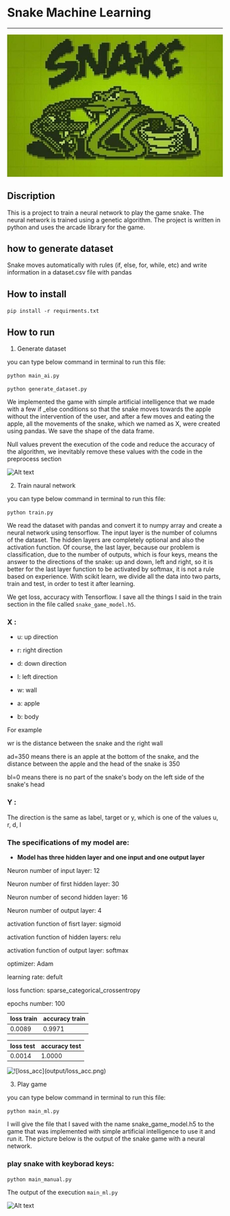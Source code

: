 # **Snake Machine Learning**

---

![Alt text](assents/snake.jpg)


## Discription 

This is a project to train a neural network to play the game snake.
The neural network is trained using a genetic algorithm.
The project is written in python and uses the arcade library for the game.


##  how to generate dataset

Snake moves automatically with rules (if, else, for, while, etc) and write information in a dataset.csv file with pandas




 ## How to install 

``` pip install -r requirments.txt ```


 ## How to run
 1. Generate dataset

 you can type below command in terminal to run this file:    

```python main_ai.py```


```python generate_dataset.py```


 We implemented the game with simple artificial intelligence that we made with a few if _else conditions so that the snake moves towards the apple without the intervention of the user, and after a few moves and eating the apple, all the movements of the snake, which we named as X, were created using pandas. We save the shape of the data frame.

 Null values prevent the execution of the code and reduce the accuracy of the algorithm, we inevitably remove these values with the code in the preprocess section


![Alt text](assents/dataset.PNG)


 2. Train naural network

  you can type below command in terminal to run this file:    

```python train.py```

 We read the dataset with pandas and convert it to numpy array and create a neural network using tensorflow. The input layer is the number of columns of the dataset. The hidden layers are completely optional and also the activation function. Of course, the last layer, because our problem is classification, due to the number of outputs, which is four keys, means the answer to the directions of the snake: up and down, left and right, so it is better for the last layer function to be activated by softmax, it is not a rule based on experience.
 With scikit learn, we divide all the data into two parts, train and test, in order to test it after learning.

 We get loss, accuracy with Tensorflow. I save all the things I said in the train section in the file called `snake_game_model.h5`.



###  X :

 -   u: up direction

  -  r: right direction

   - d: down direction

  -  l: left direction

  -  w: wall

  -  a: apple

 -   b: body

For example

wr is the distance between the snake and the right wall

ad=350 means there is an apple at the bottom of the snake, and the distance between the apple and the head of the snake is 350

bl=0 means there is no part of the snake's body on the left side of the snake's head



###  Y :

The direction is the same as label, target or y, which is one of the values u, r, d, l


### **The specifications of my model are:**

   - **Model has three hidden layer and one input and one output layer**


Neuron number of input layer: 12

Neuron number of first hidden layer: 30

Neuron number of second hidden layer: 16

Neuron number of output layer: 4

activation function of fisrt layer: sigmoid

activation function of  hidden layers: relu

activation function of output layer: softmax

optimizer: Adam

learning rate: defult

loss function: sparse_categorical_crossentropy

epochs number: 100



| loss train     | accuracy  train    | 
| :---           | :---               |
|0.0089          | 0.9971             |


|  loss test     | accuracy test      |
| :---           | :---               |
|  0.0014        | 1.0000             |


![!\[loss_acc\](output/loss_acc.png)](assents/loss_acc.png)

 3. Play game

   you can type below command in terminal to run this file:    

```python main_ml.py```

 I will give the file that I saved with the name snake_game_model.h5 to the game that was implemented with simple artificial intelligence to use it and run it. The picture below is the output of the snake game with a neural network.
  

### play snake with keyborad keys:

```python main_manual.py```


The output of the execution `main_ml.py`

![Alt text](assents/game.PNG)


  

